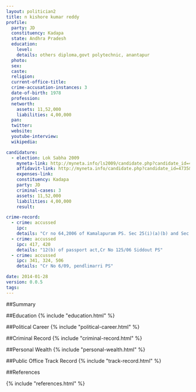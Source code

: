 ```yaml
---
layout: politician2
title: n kishore kumar reddy
profile: 
  party: JD
  constituency: Kadapa
  state: Andhra Pradesh
  education: 
    level: 
    details: others diploma,govt polytechnic, anantapur
  photo: 
  sex: 
  caste: 
  religion: 
  current-office-title: 
  crime-accusation-instances: 3
  date-of-birth: 1978
  profession: 
  networth: 
    assets: 11,52,000
    liabilities: 4,00,000
  pan: 
  twitter: 
  website: 
  youtube-interview: 
  wikipedia: 

candidature: 
  - election: Lok Sabha 2009
    myneta-link: http://myneta.info/ls2009/candidate.php?candidate_id=4735
    affidavit-link: http://myneta.info/candidate.php?candidate_id=4735&scan=original
    expenses-link: 
    constituency: Kadapa 
    party: JD
    criminal-cases: 3
    assets: 11,52,000
    liabilities: 4,00,000
    result:  

crime-record: 
  - crime: accussed
    ipc: 
    details: "Cr no 64,2006 of Kamalapuram PS. Sec 25(i)(a)(b) and Sec 27 Arms act" 
  - crime: accussed
    ipc: 417, 420
    details: "12(b) of passport act,Cr No 125/06 Siddout PS" 
  - crime: accussed
    ipc: 341, 324, 506
    details: "Cr No 6/09, pendlimarri PS" 

date: 2014-01-28
version: 0.0.5
tags: 
---
```

##Summary


##Education
{% include "education.html" %}


##Political Career
{% include "political-career.html" %}


##Criminal Record
{% include "criminal-record.html" %}


##Personal Wealth
{% include "personal-wealth.html" %}


##Public Office Track Record
{% include "track-record.html" %}


##References


{% include "references.html" %}